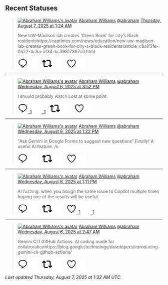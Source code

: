 ## Recent Statuses

> <a href="https://indieweb.social/@abraham"><img alt="Abraham Williams's avatar" src="https://cdn.masto.host/indiewebsocial/accounts/avatars/109/292/540/382/343/163/original/d00f2e03ce9c85b1.jpg" height="24" width="24" ></a> [Abraham Williams](https://indieweb.social/@abraham) [@abraham](https://indieweb.social/@abraham) [Thursday, August 7, 2025 at 1:24 AM](https://indieweb.social/@abraham/114984869269579924)
>
> New UW-Madison lab creates ‘Green Book’ for city’s Black residentshttps://captimes.com/news/education/new-uw-madison-lab-creates-green-book-for-city-s-black-residents/article_c8a1f3fe-0522-4c9a-af34-bc39817387c0.html
>
> [![Reply](./images/reply_light.svg#gh-light-mode-only "Reply")](https://indieweb.social/@abraham/114984869269579924#gh-light-mode-only)[![Reply](./images/reply.svg#gh-dark-mode-only "Reply")](https://indieweb.social/@abraham/114984869269579924#gh-dark-mode-only)&emsp;[![Boost](./images/retweet_light.svg#gh-light-mode-only "Boost")](https://indieweb.social/@abraham/114984869269579924#gh-light-mode-only)[![Boost](./images/retweet.svg#gh-dark-mode-only "Boost")](https://indieweb.social/@abraham/114984869269579924#gh-dark-mode-only)&emsp;[![Favorite](./images/like_light.svg#gh-light-mode-only "Favorite")](https://indieweb.social/@abraham/114984869269579924#gh-light-mode-only)[![Favorite](./images/like.svg#gh-dark-mode-only "Favorite")](https://indieweb.social/@abraham/114984869269579924#gh-dark-mode-only)


---

> <a href="https://indieweb.social/@abraham"><img alt="Abraham Williams's avatar" src="https://cdn.masto.host/indiewebsocial/accounts/avatars/109/292/540/382/343/163/original/d00f2e03ce9c85b1.jpg" height="24" width="24" ></a> [Abraham Williams](https://indieweb.social/@abraham) [@abraham](https://indieweb.social/@abraham) [Wednesday, August 6, 2025 at 3:52 PM](https://indieweb.social/@abraham/114982621552686206)
>
> I should probably watch Lost at some point.
>
> [![Reply](./images/reply_light.svg#gh-light-mode-only "Reply")&ensp;1](https://indieweb.social/@abraham/114982621552686206#gh-light-mode-only)[![Reply](./images/reply.svg#gh-dark-mode-only "Reply")&ensp;1](https://indieweb.social/@abraham/114982621552686206#gh-dark-mode-only)&emsp;[![Boost](./images/retweet_light.svg#gh-light-mode-only "Boost")](https://indieweb.social/@abraham/114982621552686206#gh-light-mode-only)[![Boost](./images/retweet.svg#gh-dark-mode-only "Boost")](https://indieweb.social/@abraham/114982621552686206#gh-dark-mode-only)&emsp;[![Favorite](./images/like_light.svg#gh-light-mode-only "Favorite")](https://indieweb.social/@abraham/114982621552686206#gh-light-mode-only)[![Favorite](./images/like.svg#gh-dark-mode-only "Favorite")](https://indieweb.social/@abraham/114982621552686206#gh-dark-mode-only)


---

> <a href="https://indieweb.social/@abraham"><img alt="Abraham Williams's avatar" src="https://cdn.masto.host/indiewebsocial/accounts/avatars/109/292/540/382/343/163/original/d00f2e03ce9c85b1.jpg" height="24" width="24" ></a> [Abraham Williams](https://indieweb.social/@abraham) [@abraham](https://indieweb.social/@abraham) [Wednesday, August 6, 2025 at 1:22 PM](https://indieweb.social/@abraham/114982031408070965)
>
> &quot;Ask Gemini in Google Forms to suggest new questions&quot;.Finally! A useful AI feature. /s
>
> [![Reply](./images/reply_light.svg#gh-light-mode-only "Reply")](https://indieweb.social/@abraham/114982031408070965#gh-light-mode-only)[![Reply](./images/reply.svg#gh-dark-mode-only "Reply")](https://indieweb.social/@abraham/114982031408070965#gh-dark-mode-only)&emsp;[![Boost](./images/retweet_light.svg#gh-light-mode-only "Boost")](https://indieweb.social/@abraham/114982031408070965#gh-light-mode-only)[![Boost](./images/retweet.svg#gh-dark-mode-only "Boost")](https://indieweb.social/@abraham/114982031408070965#gh-dark-mode-only)&emsp;[![Favorite](./images/like_light.svg#gh-light-mode-only "Favorite")](https://indieweb.social/@abraham/114982031408070965#gh-light-mode-only)[![Favorite](./images/like.svg#gh-dark-mode-only "Favorite")](https://indieweb.social/@abraham/114982031408070965#gh-dark-mode-only)


---

> <a href="https://indieweb.social/@abraham"><img alt="Abraham Williams's avatar" src="https://cdn.masto.host/indiewebsocial/accounts/avatars/109/292/540/382/343/163/original/d00f2e03ce9c85b1.jpg" height="24" width="24" ></a> [Abraham Williams](https://indieweb.social/@abraham) [@abraham](https://indieweb.social/@abraham) [Wednesday, August 6, 2025 at 1:11 PM](https://indieweb.social/@abraham/114981986124723167)
>
> AI fuzzing: when you assign the same issue to Copilot multiple times hoping one of the results will be useful.
>
> [![Reply](./images/reply_light.svg#gh-light-mode-only "Reply")](https://indieweb.social/@abraham/114981986124723167#gh-light-mode-only)[![Reply](./images/reply.svg#gh-dark-mode-only "Reply")](https://indieweb.social/@abraham/114981986124723167#gh-dark-mode-only)&emsp;[![Boost](./images/retweet_light.svg#gh-light-mode-only "Boost")](https://indieweb.social/@abraham/114981986124723167#gh-light-mode-only)[![Boost](./images/retweet.svg#gh-dark-mode-only "Boost")](https://indieweb.social/@abraham/114981986124723167#gh-dark-mode-only)&emsp;[![Favorite](./images/like_light.svg#gh-light-mode-only "Favorite")&ensp;1](https://indieweb.social/@abraham/114981986124723167#gh-light-mode-only)[![Favorite](./images/like.svg#gh-dark-mode-only "Favorite")&ensp;1](https://indieweb.social/@abraham/114981986124723167#gh-dark-mode-only)


---

> <a href="https://indieweb.social/@abraham"><img alt="Abraham Williams's avatar" src="https://cdn.masto.host/indiewebsocial/accounts/avatars/109/292/540/382/343/163/original/d00f2e03ce9c85b1.jpg" height="24" width="24" ></a> [Abraham Williams](https://indieweb.social/@abraham) [@abraham](https://indieweb.social/@abraham) [Wednesday, August 6, 2025 at 2:47 AM](https://indieweb.social/@abraham/114979535031272394)
>
> Gemini CLI GitHub Actions: AI coding made for collaborationhttps://blog.google/technology/developers/introducing-gemini-cli-github-actions/
>
> [![Reply](./images/reply_light.svg#gh-light-mode-only "Reply")](https://indieweb.social/@abraham/114979535031272394#gh-light-mode-only)[![Reply](./images/reply.svg#gh-dark-mode-only "Reply")](https://indieweb.social/@abraham/114979535031272394#gh-dark-mode-only)&emsp;[![Boost](./images/retweet_light.svg#gh-light-mode-only "Boost")](https://indieweb.social/@abraham/114979535031272394#gh-light-mode-only)[![Boost](./images/retweet.svg#gh-dark-mode-only "Boost")](https://indieweb.social/@abraham/114979535031272394#gh-dark-mode-only)&emsp;[![Favorite](./images/like_light.svg#gh-light-mode-only "Favorite")](https://indieweb.social/@abraham/114979535031272394#gh-light-mode-only)[![Favorite](./images/like.svg#gh-dark-mode-only "Favorite")](https://indieweb.social/@abraham/114979535031272394#gh-dark-mode-only)


_Last updated Thursday, August 7, 2025 at 1:32 AM UTC._
